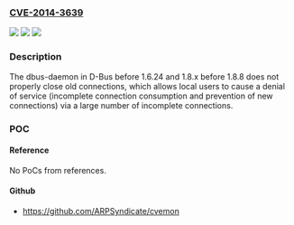 ### [CVE-2014-3639](https://cve.mitre.org/cgi-bin/cvename.cgi?name=CVE-2014-3639)
![](https://img.shields.io/static/v1?label=Product&message=n%2Fa&color=blue)
![](https://img.shields.io/static/v1?label=Version&message=n%2Fa&color=blue)
![](https://img.shields.io/static/v1?label=Vulnerability&message=n%2Fa&color=brighgreen)

### Description

The dbus-daemon in D-Bus before 1.6.24 and 1.8.x before 1.8.8 does not properly close old connections, which allows local users to cause a denial of service (incomplete connection consumption and prevention of new connections) via a large number of incomplete connections.

### POC

#### Reference
No PoCs from references.

#### Github
- https://github.com/ARPSyndicate/cvemon

